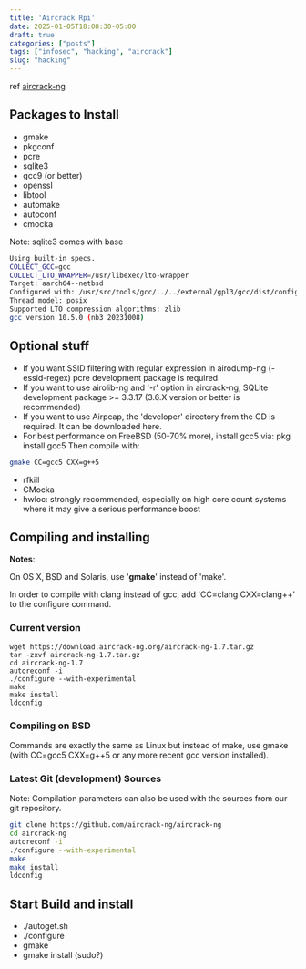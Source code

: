 ```yaml
---
title: 'Aircrack Rpi'
date: 2025-01-05T18:08:30-05:00
draft: true
categories: ["posts"]
tags: ["infosec", "hacking", "aircrack"]
slug: "hacking"
---
```


ref [aircrack-ng](https://www.aircrack-ng.org/doku.php?id=install_aircrack)

## Packages to Install

- gmake
- pkgconf
- pcre
- sqlite3
- gcc9 (or better)
- openssl 
- libtool 
- automake 
- autoconf 
- cmocka

Note: sqlite3 comes with base

```bash
Using built-in specs.
COLLECT_GCC=gcc
COLLECT_LTO_WRAPPER=/usr/libexec/lto-wrapper
Target: aarch64--netbsd
Configured with: /usr/src/tools/gcc/../../external/gpl3/gcc/dist/configure --target=aarch64--netbsd --enable-long-long --enable-threads --with-bugurl=http://www.NetBSD.org/support/send-pr.html --with-pkgversion='NetBSD nb2 20230710' --with-system-zlib --without-isl --enable-__cxa_atexit --enable-libstdcxx-time=rt --enable-libstdcxx-threads --with-diagnostics-color=auto-if-env --enable-fix-cortex-a53-835769 --enable-fix-cortex-a53-843419 --with-default-libstdcxx-abi=new --with-mpc-lib=/var/obj/mknative/evbarm-aarch64/usr/src/external/lgpl3/mpc/lib/libmpc --with-mpfr-lib=/var/obj/mknative/evbarm-aarch64/usr/src/external/lgpl3/mpfr/lib/libmpfr --with-gmp-lib=/var/obj/mknative/evbarm-aarch64/usr/src/external/lgpl3/gmp/lib/libgmp --with-mpc-include=/usr/src/external/lgpl3/mpc/dist/src --with-mpfr-include=/usr/src/external/lgpl3/mpfr/dist/src --with-gmp-include=/usr/src/external/lgpl3/gmp/lib/libgmp/arch/aarch64 --enable-tls --disable-multilib --disable-libstdcxx-pch --build=aarch64--netbsd --host=aarch64--netbsd --with-sysroot=/var/obj/mknative/evbarm-aarch64/usr/src/destdir.evbarm
Thread model: posix
Supported LTO compression algorithms: zlib
gcc version 10.5.0 (nb3 20231008)
```

## Optional stuff
* If you want SSID filtering with regular expression in airodump-ng (-essid-regex) pcre development package is required.
* If you want to use airolib-ng and '-r' option in aircrack-ng, SQLite development package >= 3.3.17 (3.6.X version or better is recommended)
* If you want to use Airpcap, the 'developer' directory from the CD is required. It can be downloaded here.
* For best performance on FreeBSD (50-70% more), install gcc5 via: pkg install gcc5 Then compile with: 
```bash
gmake CC=gcc5 CXX=g++5
```

* rfkill
* CMocka
* hwloc: strongly recommended, especially on high core count systems where it may give a serious performance boost


## Compiling and installing
**Notes**:

On OS X, BSD and Solaris, use '**gmake**' instead of 'make'.

In order to compile with clang instead of gcc, add 'CC=clang CXX=clang++' to the configure command.

### Current version

```
wget https://download.aircrack-ng.org/aircrack-ng-1.7.tar.gz
tar -zxvf aircrack-ng-1.7.tar.gz
cd aircrack-ng-1.7
autoreconf -i
./configure --with-experimental
make
make install
ldconfig
```

### Compiling on BSD

Commands are exactly the same as Linux but instead of make, use gmake (with CC=gcc5 CXX=g++5 or any more recent gcc version installed).

### Latest Git (development) Sources
Note: Compilation parameters can also be used with the sources from our git repository.

```bash
git clone https://github.com/aircrack-ng/aircrack-ng
cd aircrack-ng
autoreconf -i
./configure --with-experimental
make
make install
ldconfig
```

## Start Build and install

- ./autoget.sh
- ./configure
- gmake
- gmake install (sudo?)
